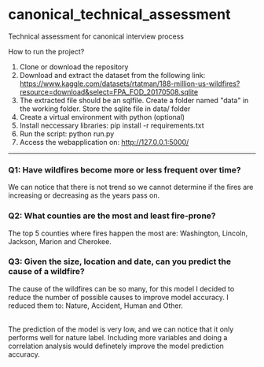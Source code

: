 # canonical_technical_assessment
Technical assessment for canonical interview process

How to run the project?

1. Clone or download the repository
2. Download and extract the dataset from the following link: https://www.kaggle.com/datasets/rtatman/188-million-us-wildfires?resource=download&select=FPA_FOD_20170508.sqlite
3. The extracted file should be an sqlfile. Create a folder named "data" in the working folder. Store the sqlite file in data/ folder
4. Create a virtual environment with python (optional)
5. Install neccessary libraries: pip install -r requirements.txt
6. Run the script: python run.py
7. Access the webapplication on: http://127.0.0.1:5000/ 

************************************************************************************************************

<h3>Q1: Have wildfires become more or less frequent over time?</h3>

We can notice that there is not trend so we cannot determine if the fires are increasing or decreasing as the years pass on.

<h3>Q2: What counties are the most and least fire-prone?</h3>

The top 5 counties where fires happen the most are: Washington, Lincoln, Jackson, Marion and Cherokee.

<h3>Q3: Given the size, location and date, can you predict the cause of a wildfire?</h3>

The cause of the wildfires can be so many, for this model I decided to reduce the number of possible causes to improve model accuracy. I reduced them to: Nature, Accident, Human and Other. <br><br>

The prediction of the model is very low, and we can notice that it only performs well for nature label. Including more variables and doing a correlation analysis would definetely improve the model prediction accuracy.
